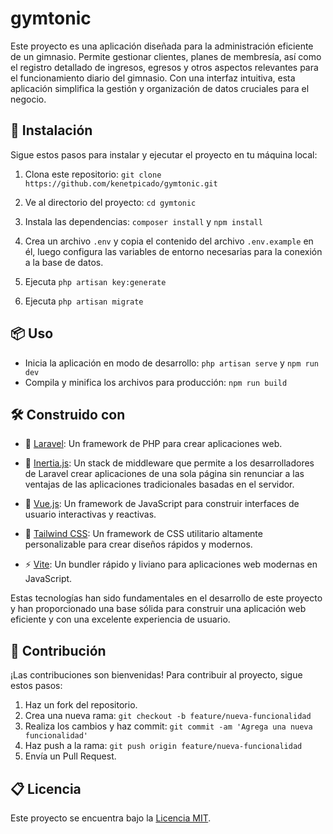 
# gymtonic

Este proyecto es una aplicación diseñada para la administración eficiente de un gimnasio. Permite gestionar clientes, planes de membresía, así como el registro detallado de ingresos, egresos y otros aspectos relevantes para el funcionamiento diario del gimnasio. Con una interfaz intuitiva, esta aplicación simplifica la gestión y organización de datos cruciales para el negocio.

## 🚀 Instalación

Sigue estos pasos para instalar y ejecutar el proyecto en tu máquina local:

1. Clona este repositorio: `git clone https://github.com/kenetpicado/gymtonic.git`

2. Ve al directorio del proyecto: `cd gymtonic`

3. Instala las dependencias: `composer install` y `npm install`

4. Crea un archivo `.env` y copia el contenido del archivo `.env.example` en él, luego configura las variables de entorno necesarias para la conexión a la base de datos.

5. Ejecuta `php artisan key:generate`

6. Ejecuta `php artisan migrate`

## 📦 Uso

- Inicia la aplicación en modo de desarrollo: `php artisan serve` y `npm run dev`
- Compila y minifica los archivos para producción: `npm run build`

## 🛠️ Construido con
- 🐘 [Laravel](https://laravel.com/): Un framework de PHP para crear aplicaciones web.

- 🚀 [Inertia.js](https://inertiajs.com/): Un stack de middleware que permite a los desarrolladores de Laravel crear aplicaciones de una sola página sin renunciar a las ventajas de las aplicaciones tradicionales basadas en el servidor.

- 💚 [Vue.js](https://vuejs.org/): Un framework de JavaScript para construir interfaces de usuario interactivas y reactivas.

- 🎨 [Tailwind CSS](https://tailwindcss.com/): Un framework de CSS utilitario altamente personalizable para crear diseños rápidos y modernos.

- ⚡️ [Vite](https://vitejs.dev/): Un bundler rápido y liviano para aplicaciones web modernas en JavaScript.

Estas tecnologías han sido fundamentales en el desarrollo de este proyecto y han proporcionado una base sólida para construir una aplicación web eficiente y con una excelente experiencia de usuario.

## 🤝 Contribución

¡Las contribuciones son bienvenidas! Para contribuir al proyecto, sigue estos pasos:

1. Haz un fork del repositorio.
2. Crea una nueva rama: `git checkout -b feature/nueva-funcionalidad`
3. Realiza los cambios y haz commit: `git commit -am 'Agrega una nueva funcionalidad'`
4. Haz push a la rama: `git push origin feature/nueva-funcionalidad`
5. Envía un Pull Request.

## 📋 Licencia

Este proyecto se encuentra bajo la [Licencia MIT](https://opensource.org/licenses/MIT).
